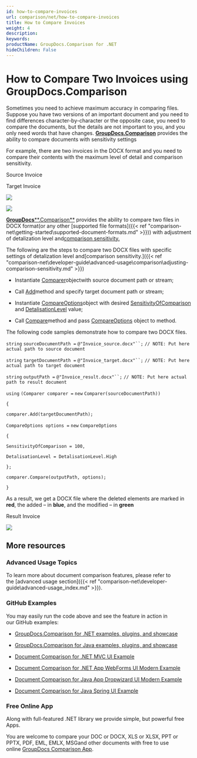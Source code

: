 ```yaml
---
id: how-to-compare-invoices
url: comparison/net/how-to-compare-invoices
title: How to Compare Invoices
weight: 4
description: 
keywords: 
productName: GroupDocs.Comparison for .NET
hideChildren: False
---
```

# How to Compare Two Invoices using GroupDocs.Comparison

Sometimes you need to achieve maximum accuracy in comparing files. Suppose you have two versions of an important document and you need to find differences character-by-character or the opposite case, you need to compare the documents, but the details are not important to you, and you only need words that have changes. **[GroupDocs.Comparison](https://products.groupdocs.com/comparison/net)** provides the ability to compare documents with sensitivity settings  

For example, there are two invoices in the DOCX format and you need to compare their contents with the maximum level of detail and comparison sensitivity.

  

Source Invoice

Target Invoice

![](https://wiki.lisbon.dynabic.com/download/attachments/31490619/2.png?version=1&modificationDate=1584538043000&api=v2)

![](https://wiki.lisbon.dynabic.com/download/attachments/31490619/1.png?version=1&modificationDate=1584538043000&api=v2)

  

[**GroupDocs****.Comparison**](https://products.groupdocs.com/comparison/net) provides the ability to compare two files in DOCX format(or any other [supported file formats]({{< ref "comparison-net\getting-started\supported-document-formats.md" >}})) with adjustment of detalization level and[comparison sensitivity.](https://docs.groupdocs.com/display/comparisonnet/Adjusting+comparison+sensitivity)

The following are the steps to compare two DOCX files with specific settings of detalization level and[comparison sensitivity.]({{< ref "comparison-net\developer-guide\advanced-usage\comparison\adjusting-comparison-sensitivity.md" >}})

*   Instantiate [Comparer](https://apireference.groupdocs.com/net/comparison/groupdocs.comparison/comparer)objectwith source document path or stream;
*   Call [Add](https://apireference.groupdocs.com/net/comparison/groupdocs.comparison/comparer/methods/add/index)method and specify target document path or stream;
*   Instantiate [CompareOptions](https://apireference.groupdocs.com/net/comparison/groupdocs.comparison.options/compareoptions)object with desired [SensitivityOfComparison](https://apireference.groupdocs.com/net/comparison/groupdocs.comparison.options/compareoptions/properties/sensitivityofcomparison) and [DetalisationLevel](https://apireference.groupdocs.com/net/comparison/groupdocs.comparison.options/compareoptions/properties/detalisationlevel) value;
    
*   Call [Compare](https://apireference.groupdocs.com/net/comparison/groupdocs.comparison.comparer/compare/methods/1)method and pass [CompareOptions](https://apireference.groupdocs.com/net/comparison/groupdocs.comparison.options/compareoptions) object to method.
    

The following code samples demonstrate how to compare two DOCX files.

`string` `sourceDocumentPath =` `@"Invoice_source.docx"``;` `// NOTE: Put here actual path to source document`

`string` `targetDocumentPath =` `@"Invoice_target.docx"``;` `// NOTE: Put here actual path to target document`

`string` `outputPath =` `@"Invoice_result.docx"``;` `// NOTE: Put here actual path to result document      `

`using` `(Comparer comparer =` `new` `Comparer(sourceDocumentPath))`

`{`

`comparer.Add(targetDocumentPath);`

`CompareOptions options =` `new` `CompareOptions`

`{`

`SensitivityOfComparison = 100,`

`DetalisationLevel = DetalisationLevel.High`

`};`

`comparer.Compare(outputPath, options);`

`}`

As a result, we get a DOCX file where the deleted elements are marked in **red**, the added – in **blue**, and the modified – in **green**

Result Invoice

![](https://wiki.lisbon.dynabic.com/download/attachments/31490619/%3F%3F%3F%3F%3F%3F.PNG?version=1&modificationDate=1584539216000&api=v2)

## More resources

### Advanced Usage Topics

To learn more about document comparison features, please refer to the [advanced usage section]({{< ref "comparison-net\developer-guide\advanced-usage\_index.md" >}}).

### GitHub Examples

You may easily run the code above and see the feature in action in our GitHub examples:

*   [GroupDocs.Comparison for .NET examples, plugins, and showcase](https://github.com/groupdocs-comparison/GroupDocs.Comparison-for-.NET)
    
*   [GroupDocs.Comparison for Java examples, plugins, and showcase](https://github.com/groupdocs-comparison/GroupDocs.Comparison-for-Java)
    
*   [Document Comparison for .NET MVC UI Example](https://github.com/groupdocs-comparison/GroupDocs.Comparison-for-.NET-MVC) 
    
*   [Document Comparison for .NET App WebForms UI Modern Example](https://github.com/groupdocs-comparison/GroupDocs.Comparison-for-.NET-WebForms)
    
*   [Document Comparison for Java App Dropwizard UI Modern Example](https://github.com/groupdocs-comparison/GroupDocs.Comparison-for-Java-Dropwizard)
    
*   [Document Comparison for Java Spring UI Example](https://github.com/groupdocs-comparison/GroupDocs.Comparison-for-Java-Spring)
    

### Free Online App

Along with full-featured .NET library we provide simple, but powerful free Apps.  

You are welcome to compare your DOC or DOCX, XLS or XLSX, PPT or PPTX, PDF, EML, EMLX, MSGand other documents with free to use online [GroupDocs Comparison App](https://products.groupdocs.app/comparison).
